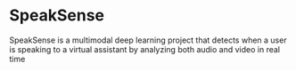 # SpeakSense
SpeakSense is a multimodal deep learning project that detects when a user is speaking to a virtual assistant by analyzing both audio and video in real time
